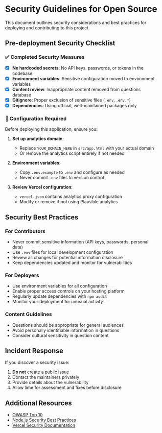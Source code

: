 # Security Guidelines for Open Source

This document outlines security considerations and best practices for deploying and contributing to this project.

## Pre-deployment Security Checklist

### ✅ Completed Security Measures

- [x] **No hardcoded secrets**: No API keys, passwords, or tokens in the codebase
- [x] **Environment variables**: Sensitive configuration moved to environment variables
- [x] **Content review**: Inappropriate content removed from questions database
- [x] **Gitignore**: Proper exclusion of sensitive files (`.env`, `.env.*`)
- [x] **Dependencies**: Using official, well-maintained packages only

### 🔧 Configuration Required

Before deploying this application, ensure you:

1. **Set up analytics domain**:
   - Replace `YOUR_DOMAIN_HERE` in `src/app.html` with your actual domain
   - Or remove the analytics script entirely if not needed

2. **Environment variables**:
   - Copy `.env.example` to `.env` and configure as needed
   - Never commit `.env` files to version control

3. **Review Vercel configuration**:
   - `vercel.json` contains analytics proxy configuration
   - Modify or remove if not using Plausible analytics

## Security Best Practices

### For Contributors

- Never commit sensitive information (API keys, passwords, personal data)
- Use `.env` files for local development configuration
- Review all changes for potential information disclosure
- Keep dependencies updated and monitor for vulnerabilities

### For Deployers

- Use environment variables for all configuration
- Enable proper access controls on your hosting platform
- Regularly update dependencies with `npm audit`
- Monitor your deployment for unusual activity

### Content Guidelines

- Questions should be appropriate for general audiences
- Avoid personally identifiable information in questions
- Consider cultural sensitivity in question content

## Incident Response

If you discover a security issue:

1. **Do not** create a public issue
2. Contact the maintainers privately
3. Provide details about the vulnerability
4. Allow time for assessment and fixes before disclosure

## Additional Resources

- [OWASP Top 10](https://owasp.org/www-project-top-ten/)
- [Node.js Security Best Practices](https://nodejs.org/en/docs/guides/security/)
- [Vercel Security Documentation](https://vercel.com/docs/concepts/security)
